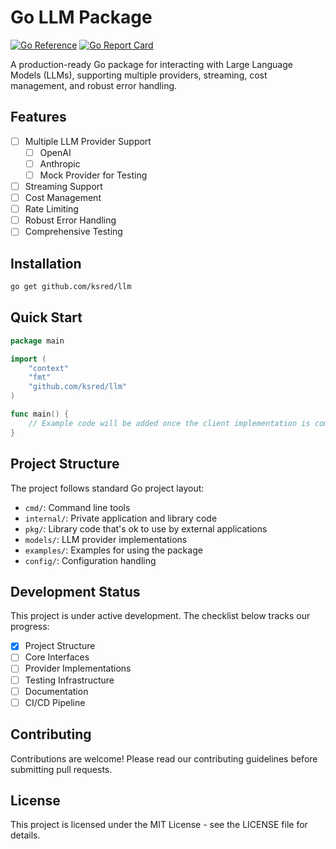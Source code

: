 # Go LLM Package

[![Go Reference](https://pkg.go.dev/badge/github.com/ksred/llm.svg)](https://pkg.go.dev/github.com/ksred/llm)
[![Go Report Card](https://goreportcard.com/badge/github.com/ksred/llm)](https://goreportcard.com/report/github.com/ksred/llm)

A production-ready Go package for interacting with Large Language Models (LLMs), supporting multiple providers, streaming, cost management, and robust error handling.

## Features

- [ ] Multiple LLM Provider Support
  - [ ] OpenAI
  - [ ] Anthropic
  - [ ] Mock Provider for Testing
- [ ] Streaming Support
- [ ] Cost Management
- [ ] Rate Limiting
- [ ] Robust Error Handling
- [ ] Comprehensive Testing

## Installation

```bash
go get github.com/ksred/llm
```

## Quick Start

```go
package main

import (
    "context"
    "fmt"
    "github.com/ksred/llm"
)

func main() {
    // Example code will be added once the client implementation is complete
}
```

## Project Structure

The project follows standard Go project layout:

- `cmd/`: Command line tools
- `internal/`: Private application and library code
- `pkg/`: Library code that's ok to use by external applications
- `models/`: LLM provider implementations
- `examples/`: Examples for using the package
- `config/`: Configuration handling

## Development Status

This project is under active development. The checklist below tracks our progress:

- [x] Project Structure
- [ ] Core Interfaces
- [ ] Provider Implementations
- [ ] Testing Infrastructure
- [ ] Documentation
- [ ] CI/CD Pipeline

## Contributing

Contributions are welcome! Please read our contributing guidelines before submitting pull requests.

## License

This project is licensed under the MIT License - see the LICENSE file for details.
